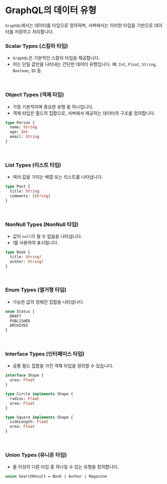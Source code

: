 # GraphQL의 데이터 유형

`GraphQL`에서는 데이터를 타입으로 정의하며, 서버에서는 이러한 타입을 기반으로 데이터를 저장하고 처리합니다.

### Scalar Types (스칼라 타입)

- `GraphQL`은 기본적인 스칼라 타입을 제공합니다.
- 이는 단일 값만을 나타내는 간단한 데이터 유형입니다.
예: `Int`, `Float`, `String`, `Boolean`, `ID` 등.

<br>

### Object Types (객체 타입)

- 가장 기본적이며 중요한 유형 중 하나입니다.
- 객체 타입은 필드의 집합으로, 서버에서 제공하는 데이터의 구조를 정의합니다.

```graphql
type Person {
  name: String
  age: Int
  email: String
}
```

<br>

### List Types (리스트 타입)

- 여러 값을 가지는 배열 또는 리스트를 나타냅니다.

```graphql
type Post {
  title: String
  comments: [String]
}
```

<br>

### NonNull Types (NonNull 타입)

- 값이 `null`이 될 수 없음을 나타냅니다.
- !를 사용하여 표시됩니다.

```graphql
type Book {
  title: String!
  author: String!
}
```

<br>

### Enum Types (열거형 타입)

- 가능한 값의 정해진 집합을 나타냅니다.

```graphql
enum Status {
  DRAFT
  PUBLISHED
  ARCHIVED
}
```

<br>

### Interface Types (인터페이스 타입)

- 공통 필드 집합을 가진 객체 타입을 정의할 수 있습니다.

```graphql
interface Shape {
  area: Float
}

type Circle implements Shape {
  radius: Float
  area: Float
}

type Square implements Shape {
  sideLength: Float
  area: Float
}
```

<br>

### Union Types (유니온 타입)

- 둘 이상의 다른 타입 중 하나일 수 있는 유형을 정의합니다.

```graphql
union SearchResult = Book | Author | Magazine
```
